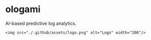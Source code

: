 # ologami

AI-based predictive log analytics.

`<img src="./.github/assets/logo.png" alt="Logo" width="200"/>`
